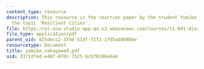 ```yaml
---
content_type: resource
description: This resource is the reaction paper by the student Yumiko Nakagawa on
  the topic 'Resilient Cities'.
file: https://ol-ocw-studio-app-qa.s3.amazonaws.com/courses/11-941-disaster-vulnerability-and-resilience-spring-2005/3371dfede46f07dc7525bcbf6106e6a4_yumiko_nakagawa9.pdf
file_type: application/pdf
parent_uid: 025decc2-3746-51df-f1f2-1fd5ad489b6e
resourcetype: Document
title: yumiko_nakagawa9.pdf
uid: 3371dfed-e46f-07dc-7525-bcbf6106e6a4
---
```

